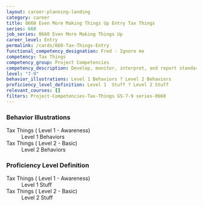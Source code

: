 ```yaml
---
layout: career-planning-landing
category: career
title: 0660 Even More Making Things Up Entry Tax Things
series: 660
job_series: 0660 Even More Making Things Up
career_level: Entry
permalink: /cards/660-Tax-Things-Entry
functional_competency_designation: Fred - Ignore me
competency: Tax Things
competency_group: Project Competencies
competency_description: Develop, monitor, interpret, and report standardized processes/operations to ensure transparency and compliance with financial statutory, regulatory, and leadership guidance with the intent of promoting effectiveness and accountability.
level: "7-9"
behavior_illustrations: Level 1 Behaviors ? Level 2 Behaviors
proficiency_level_definition: Level 1  Stuff ? Level 2 Stuff
relevant_courses: []
filters: Project-Competencies-Tax-Things GS-7-9 series-0660
---
```


<div class="desktop:grid-col-6 margin-y-205">
  <div class="border-top-05 bg-white padding-2 shadow-5 height-full members-hover border-1px border-gray-30 border-top-orange radius-lg">
    <h3>Behavior Illustrations</h3>
    <dl class="text-base"><dt>Tax Things ( Level 1 - Awareness)</dt><dd>Level 1 Behaviors</dd><dt>Tax Things ( Level 2 - Basic)</dt><dd>Level 2 Behaviors</dd></dl>
  </div>
</div>
<div class="desktop:grid-col-6 margin-y-205">
  <div class="border-top-05 bg-white padding-2 shadow-5 height-full members-hover border-1px border-gray-30 border-top-orange radius-lg">
    <h3>Proficiency Level Definition</h3>
    <dl class="text-base"><dt>Tax Things ( Level 1 - Awareness)</dt><dd>Level 1  Stuff</dd><dt>Tax Things ( Level 2 - Basic)</dt><dd>Level 2 Stuff</dd></dl>
  </div>
</div>